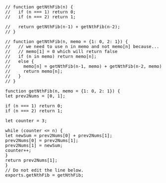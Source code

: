 <pre>// function getNthFib(n) {
//   if (n === 1) return 0;
//   if (n === 2) return 1;

//   return getNthFib(n-1) + getNthFib(n-2);
// }

// function getNthFib(n, memo = {1: 0, 2: 1}) {
//   // we need to use n in memo and not memo[n] because...
//   // memo[1] = 0 which will return false
//   if (n in memo) return memo[n];
//   else {
//     memo[n] = getNthFib(n-1, memo) + getNthFib(n-2, memo);
//     return memo[n];
//   }
// }

function getNthFib(n, memo = {1: 0, 2: 1}) {
let prev2Nums = [0, 1];

if (n === 1) return 0;
if (n === 2) return 1;

let counter = 3;

while (counter <= n) {
let newSum = prev2Nums[0] + prev2Nums[1];
prev2Nums[0] = prev2Nums[1];
prev2Nums[1] = newSum;
counter++;
}
return prev2Nums[1];
}
// Do not edit the line below.
exports.getNthFib = getNthFib;
</pre>